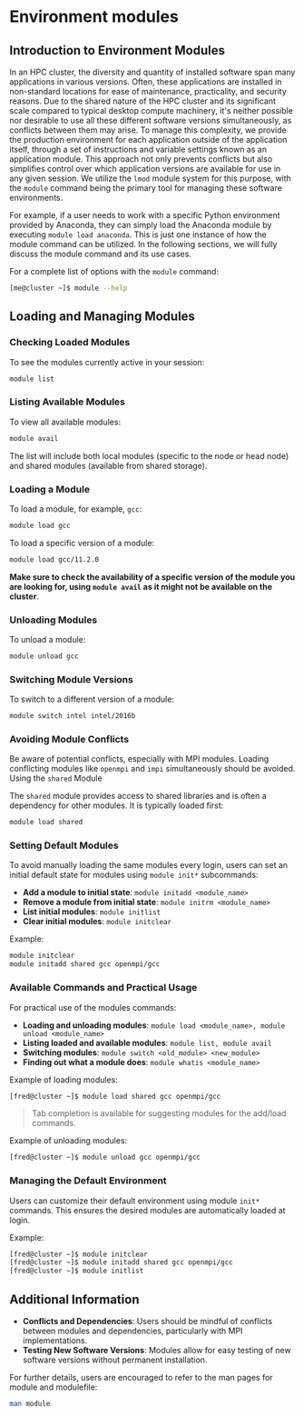# Environment modules

## Introduction to Environment Modules

In an HPC cluster, the diversity and quantity of installed software span many applications in various versions. Often, these applications are installed in non-standard locations for ease of maintenance, practicality, and security reasons. Due to the shared nature of the HPC cluster and its significant scale compared to typical desktop compute machinery, it's neither possible nor desirable to use all these different software versions simultaneously, as conflicts between them may arise. To manage this complexity, we provide the production environment for each application outside of the application itself, through a set of instructions and variable settings known as an application module. This approach not only prevents conflicts but also simplifies control over which application versions are available for use in any given session. We utilize the `lmod` module system for this purpose, with the `module` command being the primary tool for managing these software environments. 

For example, if a user needs to work with a specific Python environment provided by Anaconda, they can simply load the Anaconda module by executing `module load anaconda`.
This is just one instance of how the module command can be utilized. In the following sections, we will fully discuss the module command and its use cases.

For a complete list of options with the `module` command:
```bash
[me@cluster ~]$ module --help
```

## Loading and Managing Modules
### Checking Loaded Modules
To see the modules currently active in your session:
```bash
module list
```

### Listing Available Modules
To view all available modules:
```bash
module avail
```
The list will include both local modules (specific to the node or head node) and shared modules (available from shared storage).

### Loading a Module
To load a module, for example, `gcc`:
```bash
module load gcc
```

To load a specific version of a module:
```bash
module load gcc/11.2.0
```
**Make sure to check the availability of a specific version of the module you are looking for, using `module avail` as it might not be available on the cluster**.

### Unloading Modules
To unload a module:
```bash
module unload gcc
```

### Switching Module Versions
To switch to a different version of a module:
```bash
module switch intel intel/2016b
```

### Avoiding Module Conflicts
Be aware of potential conflicts, especially with MPI modules. Loading conflicting modules like `openmpi` and `impi` simultaneously should be avoided.
Using the `shared` Module

The `shared` module provides access to shared libraries and is often a dependency for other modules. It is typically loaded first:
```bash
module load shared
```

### Setting Default Modules
To avoid manually loading the same modules every login, users can set an initial default state for modules using `module init*` subcommands:

* **Add a module to initial state**: `module initadd <module_name>`
* **Remove a module from initial state**: `module initrm <module_name>`
* **List initial modules**: `module initlist`
* **Clear initial modules**: `module initclear`

Example:
```bash
module initclear
module initadd shared gcc openmpi/gcc
```

### Available Commands and Practical Usage
For practical use of the modules commands:
* **Loading and unloading modules**: `module load <module_name>, module unload <module_name>`
* **Listing loaded and available modules**: `module list, module avail`
* **Switching modules**: `module switch <old_module> <new_module>`
* **Finding out what a module does**: `module whatis <module_name>`

Example of loading modules:
```bash
[fred@cluster ~]$ module load shared gcc openmpi/gcc
```

> Tab completion is available for suggesting modules for the add/load commands.

Example of unloading modules:
```bash
[fred@cluster ~]$ module unload gcc openmpi/gcc
```

### Managing the Default Environment
Users can customize their default environment using module `init*` commands. This ensures the desired modules are automatically loaded at login.

Example:
```bash
[fred@cluster ~]$ module initclear
[fred@cluster ~]$ module initadd shared gcc openmpi/gcc
[fred@cluster ~]$ module initlist
```

## Additional Information
* **Conflicts and Dependencies**: Users should be mindful of conflicts between modules and dependencies, particularly with MPI implementations.
* **Testing New Software Versions**: Modules allow for easy testing of new software versions without permanent installation.

For further details, users are encouraged to refer to the man pages for module and modulefile:
```bash
man module
```